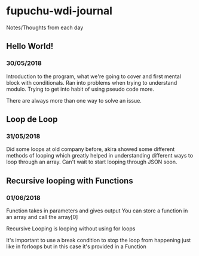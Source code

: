 # fupuchu-wdi-journal
Notes/Thoughts from each day

## Hello World!
### 30/05/2018
Introduction to the program, what we're going to cover and first mental block with conditionals. Ran into problems when trying to understand modulo. Trying to get into habit of using pseudo code more.

There are always more than one way to solve an issue.


## Loop de Loop
### 31/05/2018
Did some loops at old company before, akira showed some different methods of looping which greatly helped in understanding different ways to loop through an array. Can't wait to start looping through JSON soon.

## Recursive looping with Functions
### 01/06/2018

Function takes in parameters and gives output
You can store a function in an array and call the array[0]

Recursive Looping is looping without using for loops

It's important to use a break condition to stop the loop from happening just like in forloops but in this case it's provided in a Function
